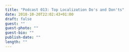 ```yaml
---
title: "Podcast 013: Top Localization Do's and Don'ts"
date: 2018-10-20T22:02:43+01:00
draft: false
guest: ""
guest-photo: ""
guest-bio: ""
publish-date: ""
length: ""
---
```

